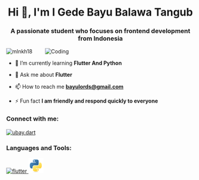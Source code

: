 <h1 align="center">Hi 👋, I'm I Gede Bayu Balawa Tangub </h1>
<h3 align="center">A passionate student who focuses on frontend development from Indonesia</h3>
<img align="right" alt="Coding" width="400" src="https://i.pinimg.com/originals/54/c9/af/54c9af226721e95539a5cd9592d635bb.gif">

<p align="left"> <img src="https://komarev.com/ghpvc/?username=mlnkh18&label=Profile%20views&color=0e75b6&style=flat" alt="mlnkh18" /> </p>

- 🌱 I’m currently learning **Flutter And Python**

- 💬 Ask me about **Flutter**

- 📫 How to reach me **bayulords@gmail.com**

- ⚡ Fun fact **I am friendly and respond quickly to everyone**

<h3 align="left">Connect with me:</h3>
<p align="left">
<a href="https://instagram.com/ubay.dart" target="blank"><img align="center" src="https://raw.githubusercontent.com/rahuldkjain/github-profile-readme-generator/master/src/images/icons/Social/instagram.svg" alt="ubay.dart" height="30" width="40" /></a>
</p>

<h3 align="left">Languages and Tools:</h3>
<p align="left"> <a href="https://flutter.dev" target="_blank" rel="noreferrer"> <img src="https://www.vectorlogo.zone/logos/flutterio/flutterio-icon.svg" alt="flutter" width="40" height="40"/> </a> <a href="https://www.python.org" target="_blank" rel="noreferrer"> <img src="https://raw.githubusercontent.com/devicons/devicon/master/icons/python/python-original.svg" alt="python" width="40" height="40"/> </a></p>
